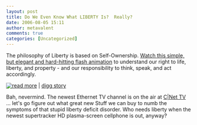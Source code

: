 ```yaml
---
layout: post
title: Do We Even Know What LIBERTY Is?  Really?
date: 2006-08-05 15:11
author: metavalent
comments: true
categories: [Uncategorized]
---
```

The philosophy of Liberty is based on Self-Ownership.  <a href="http://famguardian.org/Subjects/Freedom/Articles/PhilosophyOfLiberty-english.swf">Watch this simple, but elegant and hard-hitting flash animation</a> to understand our right to life, liberty, and property - and our responsibility to think, speak, and act accordingly.

<a href="http://famguardian.org/Subjects/Freedom/Articles/PhilosophyOfLiberty-english.swf"><img src="http://metavalent.info/images/dig.guy.sm.logo.gif" border="0" align="absbottom"/>read more</a>&nbsp;|&nbsp;<a href="http://digg.com/political_opinion/Do_You_Know_What_LIBERTY_Is_Really">digg story</a>

Bah, nevermind.  The newest Ethernet TV channel is on the air at <a href="http://www.cnettv.com/">C|Net TV</a> ... let's go figure out what great new Stuff we can buy to numb the symptoms of that stupid liberty deficit disorder.  Who needs liberty when the newest supertracker HD plasma-screen cellphone is out, anyway?
